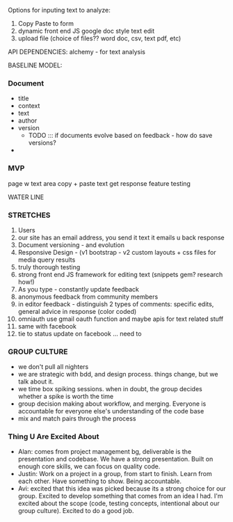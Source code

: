 




Options for inputing text to analyze:
1. Copy Paste to form
2. dynamic front end JS google doc style text edit
3. upload file (choice of files?? word doc, csv, text pdf, etc)

API DEPENDENCIES:
alchemy - for text analysis

BASELINE MODEL:
### Document
- title
- context
- text
- author
- version
  - TODO ::: if documents evolve based on feedback - how do save versions?
-


### MVP
page w text area
copy + paste text
get response
feature testing

WATER LINE

### STRETCHES

1. Users
2. our site has an email address, you send it text it emails u back response
3. Document versioning - and evolution
4. Responsive Design - (v1 bootstrap - v2 custom layouts + css files for media query results
5. truly thorough testing
6. strong front end JS framework for editing text (snippets gem? research how!)
7. As you type - constantly update feedback
8. anonymous feedback from community members
9. in editor feedback - distinguish 2 types of comments: specific edits, general advice in response (color coded)
10. omniauth use gmail oauth function and maybe apis for text related stuff
11. same with facebook
12. tie to status update on facebook ... need to

### GROUP CULTURE
- we don't pull all nighters
- we are strategic with bdd, and design process. things change, but we talk about it.
- we time box spiking sessions. when in doubt, the group decides whether a spike is worth the time
- group decision making about workflow, and merging. Everyone is accountable for everyone else's understanding of the code base
- mix and match pairs through the process

### Thing U Are Excited About
- Alan: comes from project management bg, deliverable is the presentation and codebase. We have a strong presentation. Built on enough core skills, we can focus on quality code.
- Justin: Work on a project in a group, from start to finish. Learn from each other. Have something to show. Being accountable.
- Avi: excited that this idea was picked because its a strong choice for our group. Excited to develop something that comes from an idea I had. I'm excited about the scope (code, testing concepts, intentional about our group culture). Excited to do a good job.

